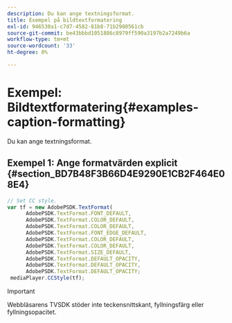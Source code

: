 ```yaml
---
description: Du kan ange textningsformat.
title: Exempel på bildtextformatering
exl-id: 946530a1-c7d7-4582-81b8-71b2980561cb
source-git-commit: be43bbbd1051886c8979ff590a3197b2a7249b6a
workflow-type: tm+mt
source-wordcount: '33'
ht-degree: 0%

---
```


# Exempel: Bildtextformatering{#examples-caption-formatting}

Du kan ange textningsformat.

## Exempel 1: Ange formatvärden explicit {#section_BD7B48F3B66D4E9290E1CB2F464E08E4}

```js
// Set CC style. 
var tf = new AdobePSDK.TextFormat( 
      AdobePSDK.TextFormat.FONT_DEFAULT, 
      AdobePSDK.TextFormat.COLOR_DEFAULT, 
      AdobePSDK.TextFormat.COLOR_DEFAULT, 
      AdobePSDK.TextFormat.FONT_EDGE_DEFAULT, 
      AdobePSDK.TextFormat.COLOR_DEFAULT, 
      AdobePSDK.TextFormat.COLOR_DEFAULT, 
      AdobePSDK.TextFormat.SIZE_DEFAULT, 
      AdobePSDK.TextFormat.DEFAULT_OPACITY, 
      AdobePSDK.TextFormat.DEFAULT_OPACITY, 
      AdobePSDK.TextFormat.DEFAULT_OPACITY; 
 mediaPlayer.CCStyle(tf);
```

>[!IMPORTANT]
>
>Webbläsarens TVSDK stöder inte teckensnittskant, fyllningsfärg eller fyllningsopacitet.

